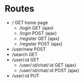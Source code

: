 # Routes

- /                      GET  home page 
  - /login               GET  (ajax)
  - /login               POST (ajax)
  - /register            GET  (ajax)
  - /register            POST (ajax)
- /user/new              POST 
- /search                GET
- /user/:id              GET
  - /user/:id/chat/:id   GET  (ajax)
  - /user/:id/chat/:id   POST (ajax)
- /user/:id              PUT
